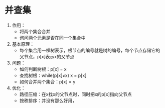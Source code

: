# 并查集

1. 作用：
   - 将两个集合合并
   - 询问两个元素是否在同一个集合中
2. 基本原理：
   - 每个集合用一棵树表示，根节点的编号就是树的编号，每个节点存储它的父节点，p[x]表示x的父节点
3. 问题：
   - 如何判断树根：p[x] = x
   - 查找树根：while(p[x]≠x) x = p[x]
   - 如何合并两个集合：p[x] = y
4. 优化：
   - 路径压缩：在x找x的父节点时，同时把x的p[x]指向父节点
   - 按秩排序：并没有那么好用，
